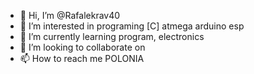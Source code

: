 - 👋 Hi, I’m @Rafalekrav40
- 👀 I’m interested in programing [C] atmega arduino esp
- 🌱 I’m currently learning program, electronics
- 💞️ I’m looking to collaborate on 
- 📫 How to reach me POLONIA

<!---
Rafalekrav40/Rafalekrav40 is a ✨ special ✨ repository because its `README.md` (this file) appears on your GitHub profile.
You can click the Preview link to take a look at your changes.
--->
